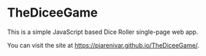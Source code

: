 # TheDiceeGame
This is a simple JavaScript based Dice Roller single-page web app.

You can visit the site at https://piarenivar.github.io/TheDiceeGame/.
